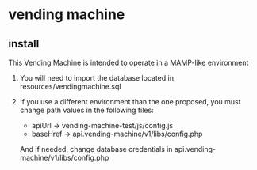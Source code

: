 # vending machine

## install

This Vending Machine is intended to operate in a MAMP-like environment

1. You will need to import the database located in resources/vendingmachine.sql

2. If you use a different environment than the one proposed, you must change path values in the following files:
	- apiUrl   -> vending-machine-test/js/config.js 
	- baseHref -> api.vending-machine/v1/libs/config.php
	
	And if needed, change database credentials in api.vending-machine/v1/libs/config.php